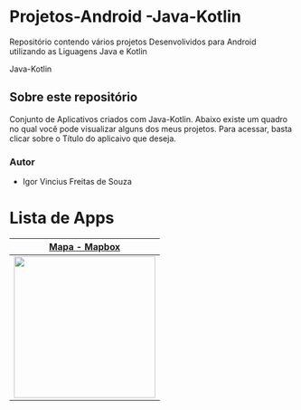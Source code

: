 # Projetos-Android -Java-Kotlin
Repositório contendo vários projetos Desenvolividos para Android utilizando as Liguagens Java e Kotlin

Java-Kotlin
## Sobre este repositório
Conjunto de Aplicativos criados com Java-Kotlin. Abaixo existe um quadro no qual você pode visualizar alguns dos meus projetos. Para acessar, basta clicar sobre o Título do aplicaivo que deseja.

### Autor

* Igor Vincius Freitas de Souza
 
# Lista de Apps

 | [**Mapa - Mapbox**](https://github.com/igor1043/Projetos-em-Flutter/tree/main/Calculadora_IMC)      | 
|------------|
|  <img src="https://github.com/igor1043/Projetos-Android-Java-Kotlin/blob/main/screenshots/Teste%20JavaKotlin.jpg" width="250"> |
